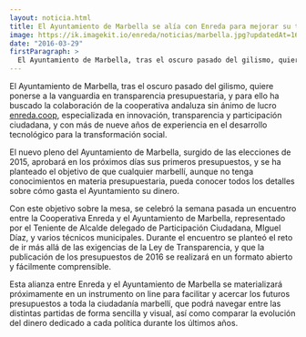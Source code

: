 ```yaml
---
layout: noticia.html
title: El Ayuntamiento de Marbella se alía con Enreda para mejorar su transparencia presupuestaria
image: https://ik.imagekit.io/enreda/noticias/marbella.jpg?updatedAt=1699967388723
date: "2016-03-29"
firstParagraph: >
  El Ayuntamiento de Marbella, tras el oscuro pasado del gilismo, quiere ponerse a la vanguardia en transparencia presupuestaria, y para ello ha buscado la colaboración de la cooperativa andaluza sin ánimo de lucro enreda.coop, especializada en innovación, transparencia y participación ciudadana, y con más de nueve años de experiencia en el desarrollo tecnológico para la transformación social.
---
```


El Ayuntamiento de Marbella, tras el oscuro pasado del gilismo, quiere ponerse a la vanguardia en transparencia presupuestaria, y para ello ha buscado la colaboración de la cooperativa andaluza sin ánimo de lucro [enreda.coop](http://enreda.coop), especializada en innovación, transparencia y participación ciudadana, y con más de nueve años de experiencia en el desarrollo tecnológico para la transformación social.

El nuevo pleno del Ayuntamiento de Marbella, surgido de las elecciones de 2015, aprobará en los próximos días sus primeros presupuestos, y se ha planteado el objetivo de que cualquier marbellí, aunque no tenga conocimientos en materia presupuestaria, pueda conocer todos los detalles sobre cómo gasta el Ayuntamiento su dinero. 

Con este objetivo sobre la mesa, se celebró la semana pasada un encuentro entre la Cooperativa Enreda y el Ayuntamiento de Marbella, representado por el Teniente de Alcalde delegado de Participación Ciudadana, MIguel Díaz, y varios técnicos municipales. Durante el encuentro se planteó el reto de ir más allá de las exigencias de la Ley de Transparencia, y que la publicación de los presupuestos de 2016 se realizará en un formato  abierto y fácilmente comprensible.

Esta alianza entre Enreda y el Ayuntamiento de Marbella se materializará  próximamente en un instrumento on line para  facilitar y acercar los futuros presupuestos a toda la ciudadanía marbellí, que podrá  navegar entre las distintas partidas de forma sencilla y visual, así como comparar la evolución del dinero dedicado a cada política durante los últimos años.